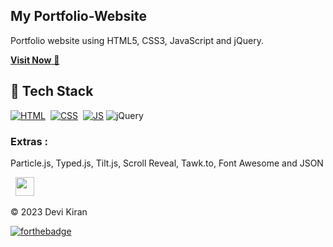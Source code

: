 ## My Portfolio-Website
Portfolio website using HTML5, CSS3, JavaScript and jQuery.

<a href="https://devikiran1738.github.io/Portfolio/" target="_blank">**Visit Now** 🚀</a>


## 📌 Tech Stack
[![HTML](https://img.shields.io/badge/html5%20-%23E34F26.svg?&style=for-the-badge&logo=html5&logoColor=white)](https://github.com/jigar-sable/Portfolio-Website/search?l=html)&nbsp;
[![CSS](https://img.shields.io/badge/css3%20-%231572B6.svg?&style=for-the-badge&logo=css3&logoColor=white)](https://github.com/jigar-sable/Portfolio-Website/search?l=css)&nbsp;
[![JS](https://img.shields.io/badge/javascript%20-%23323330.svg?&style=for-the-badge&logo=javascript&logoColor=%23F7DF1E)](https://github.com/jigar-sable/Portfolio-Website/search?l=javascript)
<img alt="jQuery" src="https://img.shields.io/badge/jquery-%230769AD.svg?style=for-the-badge&logo=jquery&logoColor=white"/>

### Extras : 
Particle.js, Typed.js, Tilt.js, Scroll Reveal, Tawk.to, Font Awesome and JSON


&nbsp;&nbsp;<a href="https://www.linkedin.com/in/devi-kiran-reddy-k-10ab58177"><img src="https://www.felberpr.com/wp-content/uploads/linkedin-logo.png" width="30"></img></a>

© 2023 Devi Kiran 

[![forthebadge](https://forthebadge.com/images/badges/built-with-love.svg)](https://forthebadge.com)
